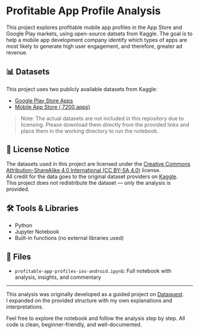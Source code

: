 # Profitable App Profile Analysis

This project explores profitable mobile app profiles in the App Store and Google Play markets, using open-source datsets from Kaggle. The goal is to help a mobile app development company identify which types of apps are most likely to generate high user engagement, and therefore, greater ad revenue.

## 📊 Datasets

This project uses two publicly available datasets from Kaggle:

- [Google Play Store Apps](https://www.kaggle.com/datasets/lava18/google-play-store-apps/data)
- [Mobile App Store ( 7200 apps)](https://www.kaggle.com/datasets/ramamet4/app-store-apple-data-set-10k-apps)

> Note: The actual datasets are not included in this repository due to licensing. Please download them directly from the provided links and place them in the working directory to run the notebook.

## 📄 License Notice

The datasets used in this project are licensed under the [Creative Commons Attribution-ShareAlike 4.0 International (CC BY-SA 4.0)](https://creativecommons.org/licenses/by-sa/4.0/) license.  
All credit for the data goes to the original dataset providers on [Kaggle](https://www.kaggle.com/).  
This project does not redistribute the dataset — only the analysis is provided.

## 🛠 Tools & Libraries

- Python
- Jupyter Notebook
- Built-in functions (no external libraries used)

## 📁 Files

- `profitable-app-profiles-ios-android.ipynb`: Full notebook with analysis, insights, and commentary

---
This analysis was originally developed as a guided project on [Dataquest](https://www.dataquest.io/).  
I expanded on the provided structure with my own explanations and interpretations.

Feel free to explore the notebook and follow the analysis step by step. All code is clean, beginner-friendly, and well-documented.
